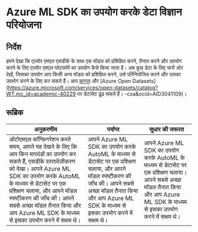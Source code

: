 # Azure ML SDK का उपयोग करके डेटा विज्ञान परियोजना

## निर्देश

हमने देखा कि एज़्योर एमएल एसडीके के साथ एक मॉडल को प्रशिक्षित करने, तैनात करने और उपभोग करने के लिए एज़्योर एमएल प्लेटफॉर्म का उपयोग कैसे किया जाता है। अब कुछ डेटा के लिए चारों ओर देखें, जिसका उपयोग आप किसी अन्य मॉडल को प्रशिक्षित करने, उसे परिनियोजित करने और उसका उपभोग करने के लिए कर सकते हैं। आप [कागल](https://kaggle.com) और [Azure Open Datasets](https://azure.microsoft.com/services/open-datasets/catalog?WT.mc_id=academic-40229 पर डेटासेट ढूंढ सकते हैं। -cxa&ocid=AID3041109)।

## रूब्रिक

| अनुकरणीय | पर्याप्त | सुधार की जरूरत |
|-----------|----------|---------------------|
|ऑटोएमएल कॉन्फ़िगरेशन करते समय, आपने यह देखने के लिए कि आप किन मापदंडों का उपयोग कर सकते हैं, एसडीके दस्तावेज़ीकरण को देखा। आपने Azure ML SDK का उपयोग करके AutoML के माध्यम से डेटासेट पर एक प्रशिक्षण चलाया, और आपने मॉडल स्पष्टीकरण की जाँच की। आपने सबसे अच्छा मॉडल तैनात किया और आप Azure ML SDK के माध्यम से इसका उपभोग करने में सक्षम थे। | आपने Azure ML SDK का उपयोग करके AutoML के माध्यम से डेटासेट पर एक प्रशिक्षण चलाया, और आपने मॉडल स्पष्टीकरण की जाँच की। आपने सबसे अच्छा मॉडल तैनात किया और आप Azure ML SDK के माध्यम से इसका उपभोग करने में सक्षम थे। | आपने Azure ML SDK का उपयोग करके AutoML के माध्यम से डेटासेट पर एक प्रशिक्षण चलाया। आपने सबसे अच्छा मॉडल तैनात किया और आप Azure ML SDK के माध्यम से इसका उपभोग करने में सक्षम थे। |
